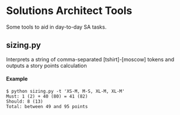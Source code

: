 # Solutions Architect Tools

Some tools to aid in day-to-day SA tasks.

## sizing.py

Interprets a string of comma-separated [tshirt]-[moscow] tokens and outputs a story points calculation

#### Example

```shell
$ python sizing.py -t 'XS-M, M-S, XL-M, XL-M'
Must: 1 (2) + 40 (80) = 41 (82)
Should: 8 (13)
Total: between 49 and 95 points
```